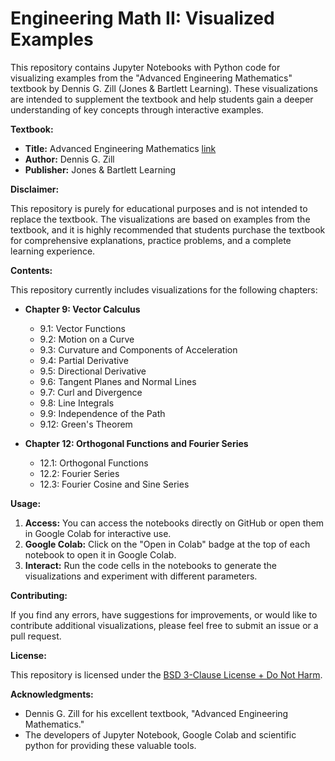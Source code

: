 # Engineering Math II: Visualized Examples

This repository contains Jupyter Notebooks with Python code for visualizing examples from the "Advanced Engineering Mathematics" textbook by Dennis G. Zill (Jones & Bartlett Learning). These visualizations are intended to supplement the textbook and help students gain a deeper understanding of key concepts through interactive examples.

**Textbook:**

* **Title:** Advanced Engineering Mathematics [link](https://www.jblearning.com/catalog/productdetails/9781284206241)
* **Author:** Dennis G. Zill
* **Publisher:** Jones & Bartlett Learning

**Disclaimer:**

This repository is purely for educational purposes and is not intended to replace the textbook. The visualizations are based on examples from the textbook, and it is highly recommended that students purchase the textbook for comprehensive explanations, practice problems, and a complete learning experience.

**Contents:**

This repository currently includes visualizations for the following chapters:

* **Chapter 9: Vector Calculus**
    * 9.1: Vector Functions
    * 9.2: Motion on a Curve
    * 9.3: Curvature and Components of Acceleration
    * 9.4: Partial Derivative
    * 9.5: Directional Derivative
    * 9.6: Tangent Planes and Normal Lines
    * 9.7: Curl and Divergence
    * 9.8: Line Integrals
    * 9.9: Independence of the Path
    * 9.12: Green's Theorem

* **Chapter 12: Orthogonal Functions and Fourier Series**
    * 12.1: Orthogonal Functions
    * 12.2: Fourier Series
    * 12.3: Fourier Cosine and Sine Series   


**Usage:**

1.  **Access:** You can access the notebooks directly on GitHub or open them in Google Colab for interactive use.
2.  **Google Colab:** Click on the "Open in Colab" badge at the top of each notebook to open it in Google Colab.
3.  **Interact:** Run the code cells in the notebooks to generate the visualizations and experiment with different parameters.

**Contributing:**

If you find any errors, have suggestions for improvements, or would like to contribute additional visualizations, please feel free to submit an issue or a pull request.

**License:**

This repository is licensed under the [BSD 3-Clause License + Do Not Harm](LICENSE).

**Acknowledgments:**

* Dennis G. Zill for his excellent textbook, "Advanced Engineering Mathematics."
* The developers of Jupyter Notebook, Google Colab and scientific python for providing these valuable tools.
